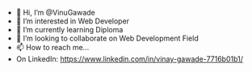 - 👋 Hi, I’m @VinuGawade
- 👀 I’m interested in Web Developer
- 🌱 I’m currently learning Diploma
- 💞️ I’m looking to collaborate on Web Development Field
- 📫 How to reach me...
- On LinkedIn: https://www.linkedin.com/in/vinay-gawade-7716b01b1/

<!---
vinugawade/vinugawade is a ✨ special ✨ repository because its `README.md` (this file) appears on your GitHub profile.
You can click the Preview link to take a look at your changes.
--->
